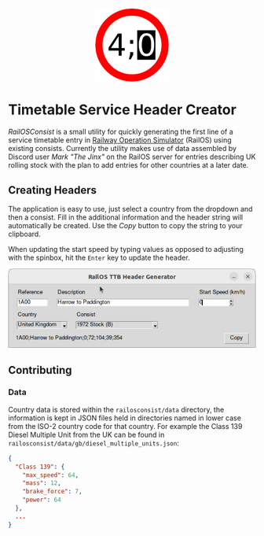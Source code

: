 <p align="center">
<img
    style="display: block; 
           margin-left: auto;
           margin-right: auto;
           width: 30%;"
    src="https://raw.githubusercontent.com/Railway-Op-Sim/RailOSConsist/main/media/RailOSConsist.png" 
    alt="Our logo">
</img>
</p>

# Timetable Service Header Creator

_RailOSConsist_ is a small utility for quickly generating the first line of a service timetable entry in [Railway Operation Simulator](https://www.railwayoperationsimulator.com/) (RailOS) using existing consists. Currently the utility makes use of data assembled by Discord user _Mark "The Jinx"_ on the RailOS server for entries describing UK rolling stock with the plan to add entries for other countries at a later date.

## Creating Headers

The application is easy to use, just select a country from the dropdown and then a consist. Fill in the additional information and the header string will automatically be created. Use the _Copy_ button to copy the string to your clipboard.

When updating the start speed by typing values as opposed to adjusting with the spinbox, hit the `Enter` key to update the header.

![screenshot](https://raw.githubusercontent.com/Railway-Op-Sim/RailOSConsist/main/media/railosconsist_screenshot.png)

## Contributing

### Data

Country data is stored within the `railosconsist/data` directory, the information is kept in JSON files held in directories named in lower case from the ISO-2 country code for that country. For example the Class 139 Diesel Multiple Unit from the UK can be found in `railosconsist/data/gb/diesel_multiple_units.json`:

```json
{
  "Class 139": {
    "max_speed": 64,
    "mass": 12,
    "brake_force": 7,
    "power": 64
  },
  ...
}
```
